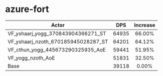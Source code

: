 # azure-fort
| Actor | DPS | Increase |
|---|:---:|:---:|
|VF_yshaarj_yogg_370843904366271_ST|64935|66.00%|
|VF_yshaarj_nzoth_670185945028287_ST|64201|64.12%|
|VF_cthun_yogg_445673290325935_AoE|59441|51.95%|
|VF_yogg_nzoth_AoE|51831|32.50%|
|Base|39118|0.00%|
